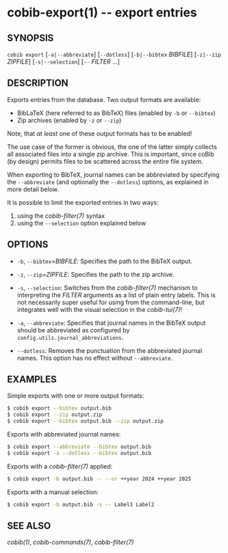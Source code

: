 cobib-export(1) -- export entries
=================================

## SYNOPSIS

`cobib export` [`-a|--abbreviate`] [`--dotless`] [`-b|--bibtex` _BIBFILE_] [`-z|--zip` _ZIPFILE_] [`-s|--selection`] [`--` _FILTER_ ...]

## DESCRIPTION

Exports entries from the database.
Two output formats are available:
- BibLaTeX (here referred to as BibTeX) files (enabled by `-b` or `--bibtex`)
- Zip archives (enabled by `-z` or `--zip`)

Note, that _at least_ one of these output formats has to be enabled!

The use case of the former is obvious, the one of the latter simply collects all associated files into a single zip archive.
This is important, since coBib (by design) permits files to be scattered across the entire file system.

When exporting to BibTeX, journal names can be abbreviated by specifying the `--abbreviate` (and optionally the `--dotless`) options, as explained in more detail below.

It is possible to limit the exported entries in two ways:
1. using the *cobib-filter(7)* syntax
2. using the `--selection` option explained below

## OPTIONS

  * `-b`, `--bibtex`=_BIBFILE_:
    Specifies the path to the BibTeX output.

  * `-z`, `--zip`=_ZIPFILE_:
    Specifies the path to the zip archive.

  * `-s`, `--selection`:
    Switches from the *cobib-filter(7)* mechanism to interpreting the _FILTER_ arguments as a list of plain entry labels.
    This is not necessarily super useful for using from the command-line, but integrates well with the visual selection in the *cobib-tui(7)*!

  * `-a`, `--abbreviate`:
    Specifies that journal names in the BibTeX output should be abbreviated as configured by `config.utils.journal_abbreviations`.

  * `--dotless`:
    Removes the punctuation from the abbreviated journal names.
    This option has no effect without `--abbreviate`.

## EXAMPLES

Simple exports with one or more output formats:
```bash
$ cobib export --bibtex output.bib
$ cobib export --zip output.zip
$ cobib export --bibtex output.bib --zip output.zip
```

Exports with abbreviated journal names:
```bash
$ cobib export --abbreviate --bibtex output.bib
$ cobib export -a --dotless --bibtex output.bib
```

Exports with a *cobib-filter(7)* applied:
```bash
$ cobib export -b output.bib -- --or ++year 2024 ++year 2025
```

Exports with a manual selection:
```bash
$ cobib export -b output.bib -s -- Label1 Label2
```

## SEE ALSO

*cobib(1)*, *cobib-commands(7)*, *cobib-filter(7)*

[//]: # ( vim: set ft=markdown tw=0: )
